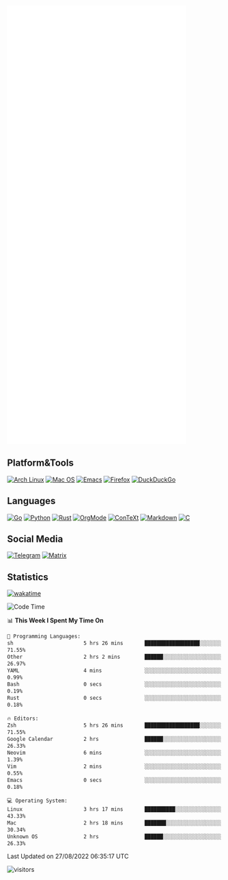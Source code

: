 ![Metrics](https://github.com/SteamedFish/SteamedFish/blob/master/github-metrics.svg)

## Platform&Tools

[![Arch Linux](https://img.shields.io/badge/ArchLinux-1793D1?logo=arch-linux&logoColor=fff&style=flat-square)](https://archlinux.org/)
[![Mac OS](https://img.shields.io/badge/MacOS-000000?style=flat-square&logo=macos&logoColor=F0F0F0)](https://www.apple.com/macos/)
[![Emacs](https://img.shields.io/badge/Emacs-%237F5AB6.svg?&style=flat-square&logo=gnu-emacs&logoColor=white)](https://www.gnu.org/software/emacs/)
[![Firefox](https://img.shields.io/badge/Firefox-FF7139?style=flat-square&logo=Firefox-Browser&logoColor=white)](https://firefox.com/)
[![DuckDuckGo](https://img.shields.io/badge/DuckDuckGo-DE5833?style=flat-square&logo=DuckDuckGo&logoColor=white)](https://duckduckgo.com/)

## Languages

[![Go](https://img.shields.io/badge/Golang-%2300ADD8.svg?style=flat-square&logo=go&logoColor=white)](https://golang.org/)
[![Python](https://img.shields.io/badge/Python-3670A0?style=flat-square&logo=python&logoColor=ffdd54)](https://www.python.org/)
[![Rust](https://img.shields.io/badge/Rust-%23000000.svg?style=flat-square&logo=rust&logoColor=white)](https://www.rust-lang.org/)
[![OrgMode](https://img.shields.io/badge/OrgMode-%23000000.svg?style=flat-square&logo=org&logoColor=white)](https://orgmode.org/)
[![ConTeXt](https://img.shields.io/badge/ConTeXt-%23008080.svg?style=flat-square&logo=latex&logoColor=white)](https://contextgarden.net/)
[![Markdown](https://img.shields.io/badge/MarkDown-%23000000.svg?style=flat-square&logo=markdown&logoColor=white)](https://daringfireball.net/projects/markdown/)
[![C](https://img.shields.io/badge/C-%2300599C.svg?style=flat-square&logo=c&logoColor=white)](https://www.iso.org/standard/74528.html)

## Social Media
[![Telegram](https://img.shields.io/badge/SteamedFish-2CA5E0?style=social&logo=telegram&logoColor=white)](https://t.me/SteamedFish)
[![Matrix](https://img.shields.io/badge/SteamedFish-2CA5E0?style=social&logo=matrix&logoColor=black)](https://matrix.to/#/@i:steamedfish.org)

## Statistics
[![wakatime](https://wakatime.com/badge/user/168280d6-fcf2-4b4f-ad3a-dc4612f35b38.svg)](https://wakatime.com/@168280d6-fcf2-4b4f-ad3a-dc4612f35b38)

<!--START_SECTION:waka-->
![Code Time](http://img.shields.io/badge/Code%20Time-1%2C975%20hrs%2042%20mins-blue)

📊 **This Week I Spent My Time On** 

```text
💬 Programming Languages: 
sh                       5 hrs 26 mins       ██████████████████░░░░░░░   71.55% 
Other                    2 hrs 2 mins        ██████░░░░░░░░░░░░░░░░░░░   26.97% 
YAML                     4 mins              ░░░░░░░░░░░░░░░░░░░░░░░░░   0.99% 
Bash                     0 secs              ░░░░░░░░░░░░░░░░░░░░░░░░░   0.19% 
Rust                     0 secs              ░░░░░░░░░░░░░░░░░░░░░░░░░   0.18%

🔥 Editors: 
Zsh                      5 hrs 26 mins       ██████████████████░░░░░░░   71.55% 
Google Calendar          2 hrs               ██████░░░░░░░░░░░░░░░░░░░   26.33% 
Neovim                   6 mins              ░░░░░░░░░░░░░░░░░░░░░░░░░   1.39% 
Vim                      2 mins              ░░░░░░░░░░░░░░░░░░░░░░░░░   0.55% 
Emacs                    0 secs              ░░░░░░░░░░░░░░░░░░░░░░░░░   0.18%

💻 Operating System: 
Linux                    3 hrs 17 mins       ██████████░░░░░░░░░░░░░░░   43.33% 
Mac                      2 hrs 18 mins       ███████░░░░░░░░░░░░░░░░░░   30.34% 
Unknown OS               2 hrs               ██████░░░░░░░░░░░░░░░░░░░   26.33%

```


 Last Updated on 27/08/2022 06:35:17 UTC
<!--END_SECTION:waka-->

![visitors](https://visitor-badge.laobi.icu/badge?page_id=SteamedFish.SteamedFish)
